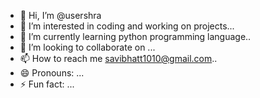 - 👋 Hi, I’m @usershra
- 👀 I’m interested in coding and working on projects...
- 🌱 I’m currently learning python programming language..
- 💞️ I’m looking to collaborate on ...
- 📫 How to reach me savibhatt1010@gmail.com..
- 😄 Pronouns: ...
- ⚡ Fun fact: ...

<!---
usershra/usershra is a ✨ special ✨ repository because its `README.md` (this file) appears on your GitHub profile.
You can click the Preview link to take a look at your changes.
--->
